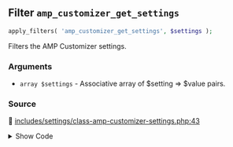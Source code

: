 ## Filter `amp_customizer_get_settings`

```php
apply_filters( 'amp_customizer_get_settings', $settings );
```

Filters the AMP Customizer settings.

### Arguments

* `array $settings` - Associative array of $setting =&gt; $value pairs.

### Source

:link: [includes/settings/class-amp-customizer-settings.php:43](../../includes/settings/class-amp-customizer-settings.php#L43)

<details>
<summary>Show Code</summary>

```php
return apply_filters( 'amp_customizer_get_settings', $settings );
```

</details>
